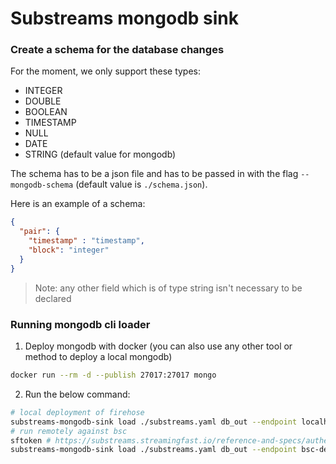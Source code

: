 # Substreams mongodb sink

### Create a schema for the database changes
For the moment, we only support these types:
- INTEGER
- DOUBLE
- BOOLEAN
- TIMESTAMP
- NULL
- DATE
- STRING (default value for mongodb)

The schema has to be a json file and has to be passed in with the flag `--mongodb-schema` (default value is `./schema.json`).

Here is an example of a schema:
```json
{
  "pair": {
    "timestamp" : "timestamp",
    "block": "integer"
  }
}
```

> Note: any other field which is of type string isn't necessary to be declared 

### Running mongodb cli loader
1. Deploy mongodb with docker (you can also use any other tool or method to deploy a local mongodb)
```bash
docker run --rm -d --publish 27017:27017 mongo
```

2. Run the below command:
```bash
# local deployment of firehose
substreams-mongodb-sink load ./substreams.yaml db_out --endpoint localhost:9000 -p -s 6810706 -t 6810806 
# run remotely against bsc
sftoken # https://substreams.streamingfast.io/reference-and-specs/authentication
substreams-mongodb-sink load ./substreams.yaml db_out --endpoint bsc-dev.streamingfast.io -k -s 6810706 -t 6810806
```
